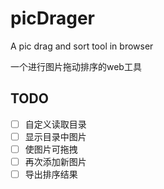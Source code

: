 # picDrager
A pic drag and sort tool in browser

一个进行图片拖动排序的web工具

## TODO
- [ ] 自定义读取目录
- [ ] 显示目录中图片
- [ ] 使图片可拖拽
- [ ] 再次添加新图片
- [ ] 导出排序结果